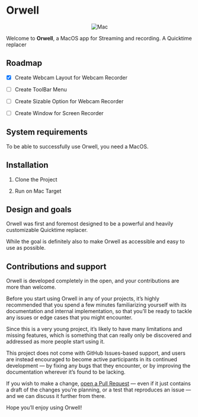 # Orwell

<p align="center">
     <img src="https://img.shields.io/badge/platforms-mac-brightgreen.svg?style=flat" alt="Mac" />
</p>

Welcome to **Orwell**, a MacOS app for Streaming and recording. A Quicktime replacer

## Roadmap

- [x] Create Webcam Layout for Webcam Recorder
- [ ] Create ToolBar Menu
- [ ] Create Sizable Option for Webcam Recorder
- [ ] Create Window for Screen Recorder


## System requirements

To be able to successfully use Orwell, you need a MacOS.

## Installation

1) Clone the Project

2) Run on Mac Target

## Design and goals

Orwell was first and foremost designed to be a powerful and heavily customizable Quicktime replacer.

While the goal is definitely also to make Orwell as accessible and easy to use as possible.

## Contributions and support

Orwell is developed completely in the open, and your contributions are more than welcome.

Before you start using Orwell in any of your projects, it’s highly recommended that you spend a few minutes familiarizing yourself with its documentation and internal implementation, so that you’ll be ready to tackle any issues or edge cases that you might encounter.

Since this is a very young project, it’s likely to have many limitations and missing features, which is something that can really only be discovered and addressed as more people start using it.

This project does not come with GitHub Issues-based support, and users are instead encouraged to become active participants in its continued development — by fixing any bugs that they encounter, or by improving the documentation wherever it’s found to be lacking.

If you wish to make a change, [open a Pull Request](https://github.com/carloshmartins/Orwell/new) — even if it just contains a draft of the changes you’re planning, or a test that reproduces an issue — and we can discuss it further from there.

Hope you’ll enjoy using Orwell!


